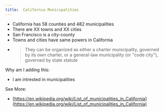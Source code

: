 ```yaml
---
title:  California Municipalities
---
```


- California has 58 counties and 482 municipalities
- There are XX towns and XX cities
- San Francisco is a city-county  
- Towns and cities have same powers in California
- > They can be organized as either a charter municipality, governed by its own charter, or a general-law municipality (or "code city"), governed by state statute  


Why am I adding this:
- I am intrested in municipalities

See More:
- [https://en.wikipedia.org/wiki/List_of_municipalities_in_California](https://en.wikipedia.org/wiki/List_of_municipalities_in_California)
